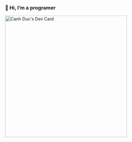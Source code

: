 ### 👋 Hi, I’m a programer

<a href="https://app.daily.dev/Duccanhole"><img src="https://api.daily.dev/devcards/a4125b28450d453b82bef55d50d17567.png?r=4h6" width="400" alt="Canh Duc's Dev Card"/></a>
<!---
duccanhole/duccanhole is a ✨ special ✨ repository because its `README.md` (this file) appears on your GitHub profile.
You can click the Preview link to take a look at your changes.
--->
